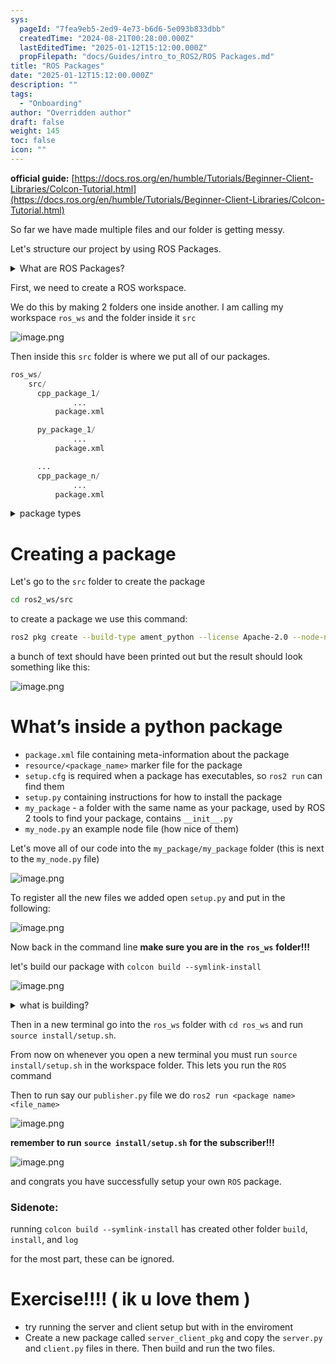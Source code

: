 ```yaml
---
sys:
  pageId: "7fea9eb5-2ed9-4e73-b6d6-5e093b833dbb"
  createdTime: "2024-08-21T00:28:00.000Z"
  lastEditedTime: "2025-01-12T15:12:00.000Z"
  propFilepath: "docs/Guides/intro_to_ROS2/ROS Packages.md"
title: "ROS Packages"
date: "2025-01-12T15:12:00.000Z"
description: ""
tags:
  - "Onboarding"
author: "Overridden author"
draft: false
weight: 145
toc: false
icon: ""
---
```


**official guide:** [https://docs.ros.org/en/humble/Tutorials/Beginner-Client-Libraries/Colcon-Tutorial.html](https://docs.ros.org/en/humble/Tutorials/Beginner-Client-Libraries/Colcon-Tutorial.html)

So far we have made multiple files and our folder is getting messy.

Let's structure our project by using ROS Packages.

<details>

<summary>What are ROS Packages?</summary>

ROS Packages are, as the name implies, packages of code that are highly sharable between ROS developers.

They consist of a folder, `package.xml` file, and source code

```python
      cpp_package_1/
		      ... imagine much code files here ..
          package.xml
```

</details>

First, we need to create a ROS workspace.

We do this by making 2 folders one inside another. I am calling my workspace `ros_ws` and the folder inside it `src`

![image.png](https://prod-files-secure.s3.us-west-2.amazonaws.com/d518164a-d88e-44d1-a4ee-3adb3bd8bce0/70706947-fd18-4537-a67b-e12946812d31/image.png?X-Amz-Algorithm=AWS4-HMAC-SHA256&X-Amz-Content-Sha256=UNSIGNED-PAYLOAD&X-Amz-Credential=ASIAZI2LB466RQAKBQ2D%2F20250315%2Fus-west-2%2Fs3%2Faws4_request&X-Amz-Date=20250315T170200Z&X-Amz-Expires=3600&X-Amz-Security-Token=IQoJb3JpZ2luX2VjEL3%2F%2F%2F%2F%2F%2F%2F%2F%2F%2FwEaCXVzLXdlc3QtMiJHMEUCIC8w0l6FpSRE3oQ4Pvza0mMzPtNyddeZVlho0hyMmtnrAiEArl2yTo4o%2BeXpurVOgySPB4zFSFMyKcB6qBz1QKUcAXcq%2FwMIFhAAGgw2Mzc0MjMxODM4MDUiDA%2BdhU8tSx3HMrDnOSrcAxXUb4HeI%2BCTrY9TdYTSI9IDhuAVIQlYUt2mZq%2FwNaKTtxIs%2FV6dPHqbekjv%2Fivh0TbdUi%2FvD7k%2B6MlaifxUnur7kj%2B8%2Br27muqn%2F6iY1vPd9H2AbnH78Cf7RznGv9qXs4I9z%2BqTctOd0QlcnN3NlD5hgiKBiyv58tjtSISHHTv5kZFYJi%2F53xK%2FmA%2BxvgqoXVpdYBwwLiawiKdeG9TAssyN24kDHf1IQc%2By7r7H5p1hldFehWx9kum42%2F%2F05BLLQ9Kud7fp1LBejvaaipdnwFMQjgoCQt6y0bUn30Y7dJd8KqeG4j4KYP36z7QWo9OXC0JjsU%2BNsS%2B6b5z%2BkaqBbCSoJKZA6dZnGK1%2BX22PT34ghIUsf%2FKla1B79Sb6ieHoU9T15CPlVthQCd1gOhq7YtMDIn4wISNPbNT3N6HUCXu0%2FPzUHp9NrM0cIEvZ%2FYXJook8Heg7bdR2F6RWjwVuZP19heeR2E624fF8tOzh0KkxCK75PaVP02YHbDNjCh76hReuLB6ztUQsWc4UQgNShvDWo25yF5XZVhDcSfGOzIKiJEbR8MPYCy0gnpC6tn6Et1jXiTmA9jTSR6lkotzl21e8TMhPV0VMg4fdB0NYqEaq7mYNX16H9RAG3jQdMI%2Fv1b4GOqUBX%2B34ELS0NWGwvcDPdCLyXn6iF88H42FwuWh6mEFqdmTlVE532Mj7BJ6Nl2ioFKU8SFtQvT5q11eKUTawUmh1CnSf3qane8rvWInl%2FBW%2BLcMJ0H%2BlALezsmAW5z24iw8pVjpeEJB11BpLwWBY%2Fb2Zw0g0TSHuMgYiFaX5ZYLCKiQxTSt7tf0ZYTVhgR23OU%2FhsYLtpG9KsFsMv5OpPuMgf26toaQy&X-Amz-Signature=a3ac90c6ff9ac261e894c76b2891a53b9388e36ce9bf2c0b4d7153cc8a23e443&X-Amz-SignedHeaders=host&x-id=GetObject)

Then inside this `src` folder is where we put all of our packages.

```python
ros_ws/
    src/
      cpp_package_1/
		      ...
          package.xml

      py_package_1/
		      ...
          package.xml

      ...
      cpp_package_n/
		      ...
          package.xml

```

<details>

<summary>package types</summary>

packages can be either `C++` or python.

the intern file structure is different for each but for this guide we will stick to creating python packages

</details>

# Creating a package

Let's go to the `src` folder to create the package

```bash
cd ros2_ws/src
```

to create a package we use this command:

```bash
ros2 pkg create --build-type ament_python --license Apache-2.0 --node-name my_node my_package
```

a bunch of text should have been printed out but the result should look something like this:

![image.png](https://prod-files-secure.s3.us-west-2.amazonaws.com/d518164a-d88e-44d1-a4ee-3adb3bd8bce0/e6cf1e3f-8512-4a3e-b131-079f800bf3e8/image.png?X-Amz-Algorithm=AWS4-HMAC-SHA256&X-Amz-Content-Sha256=UNSIGNED-PAYLOAD&X-Amz-Credential=ASIAZI2LB466RQAKBQ2D%2F20250315%2Fus-west-2%2Fs3%2Faws4_request&X-Amz-Date=20250315T170200Z&X-Amz-Expires=3600&X-Amz-Security-Token=IQoJb3JpZ2luX2VjEL3%2F%2F%2F%2F%2F%2F%2F%2F%2F%2FwEaCXVzLXdlc3QtMiJHMEUCIC8w0l6FpSRE3oQ4Pvza0mMzPtNyddeZVlho0hyMmtnrAiEArl2yTo4o%2BeXpurVOgySPB4zFSFMyKcB6qBz1QKUcAXcq%2FwMIFhAAGgw2Mzc0MjMxODM4MDUiDA%2BdhU8tSx3HMrDnOSrcAxXUb4HeI%2BCTrY9TdYTSI9IDhuAVIQlYUt2mZq%2FwNaKTtxIs%2FV6dPHqbekjv%2Fivh0TbdUi%2FvD7k%2B6MlaifxUnur7kj%2B8%2Br27muqn%2F6iY1vPd9H2AbnH78Cf7RznGv9qXs4I9z%2BqTctOd0QlcnN3NlD5hgiKBiyv58tjtSISHHTv5kZFYJi%2F53xK%2FmA%2BxvgqoXVpdYBwwLiawiKdeG9TAssyN24kDHf1IQc%2By7r7H5p1hldFehWx9kum42%2F%2F05BLLQ9Kud7fp1LBejvaaipdnwFMQjgoCQt6y0bUn30Y7dJd8KqeG4j4KYP36z7QWo9OXC0JjsU%2BNsS%2B6b5z%2BkaqBbCSoJKZA6dZnGK1%2BX22PT34ghIUsf%2FKla1B79Sb6ieHoU9T15CPlVthQCd1gOhq7YtMDIn4wISNPbNT3N6HUCXu0%2FPzUHp9NrM0cIEvZ%2FYXJook8Heg7bdR2F6RWjwVuZP19heeR2E624fF8tOzh0KkxCK75PaVP02YHbDNjCh76hReuLB6ztUQsWc4UQgNShvDWo25yF5XZVhDcSfGOzIKiJEbR8MPYCy0gnpC6tn6Et1jXiTmA9jTSR6lkotzl21e8TMhPV0VMg4fdB0NYqEaq7mYNX16H9RAG3jQdMI%2Fv1b4GOqUBX%2B34ELS0NWGwvcDPdCLyXn6iF88H42FwuWh6mEFqdmTlVE532Mj7BJ6Nl2ioFKU8SFtQvT5q11eKUTawUmh1CnSf3qane8rvWInl%2FBW%2BLcMJ0H%2BlALezsmAW5z24iw8pVjpeEJB11BpLwWBY%2Fb2Zw0g0TSHuMgYiFaX5ZYLCKiQxTSt7tf0ZYTVhgR23OU%2FhsYLtpG9KsFsMv5OpPuMgf26toaQy&X-Amz-Signature=b4b41f3a0162138256c8cdf2d0ff37e86ef7b25189b3b06c1186910fecbb3411&X-Amz-SignedHeaders=host&x-id=GetObject)

# What’s inside a python package

- `package.xml` file containing meta-information about the package
- `resource/<package_name>` marker file for the package
- `setup.cfg` is required when a package has executables, so `ros2 run` can find them
- `setup.py` containing instructions for how to install the package
- `my_package` - a folder with the same name as your package, used by ROS 2 tools to find your package, contains `__init__.py`
- `my_node.py` an example node file (how nice of them)

Let's move all of our code into the `my_package/my_package` folder (this is next to the `my_node.py` file)

![image.png](https://prod-files-secure.s3.us-west-2.amazonaws.com/d518164a-d88e-44d1-a4ee-3adb3bd8bce0/9ce58f11-0da9-4d3e-b86d-506a9685d378/image.png?X-Amz-Algorithm=AWS4-HMAC-SHA256&X-Amz-Content-Sha256=UNSIGNED-PAYLOAD&X-Amz-Credential=ASIAZI2LB466RQAKBQ2D%2F20250315%2Fus-west-2%2Fs3%2Faws4_request&X-Amz-Date=20250315T170200Z&X-Amz-Expires=3600&X-Amz-Security-Token=IQoJb3JpZ2luX2VjEL3%2F%2F%2F%2F%2F%2F%2F%2F%2F%2FwEaCXVzLXdlc3QtMiJHMEUCIC8w0l6FpSRE3oQ4Pvza0mMzPtNyddeZVlho0hyMmtnrAiEArl2yTo4o%2BeXpurVOgySPB4zFSFMyKcB6qBz1QKUcAXcq%2FwMIFhAAGgw2Mzc0MjMxODM4MDUiDA%2BdhU8tSx3HMrDnOSrcAxXUb4HeI%2BCTrY9TdYTSI9IDhuAVIQlYUt2mZq%2FwNaKTtxIs%2FV6dPHqbekjv%2Fivh0TbdUi%2FvD7k%2B6MlaifxUnur7kj%2B8%2Br27muqn%2F6iY1vPd9H2AbnH78Cf7RznGv9qXs4I9z%2BqTctOd0QlcnN3NlD5hgiKBiyv58tjtSISHHTv5kZFYJi%2F53xK%2FmA%2BxvgqoXVpdYBwwLiawiKdeG9TAssyN24kDHf1IQc%2By7r7H5p1hldFehWx9kum42%2F%2F05BLLQ9Kud7fp1LBejvaaipdnwFMQjgoCQt6y0bUn30Y7dJd8KqeG4j4KYP36z7QWo9OXC0JjsU%2BNsS%2B6b5z%2BkaqBbCSoJKZA6dZnGK1%2BX22PT34ghIUsf%2FKla1B79Sb6ieHoU9T15CPlVthQCd1gOhq7YtMDIn4wISNPbNT3N6HUCXu0%2FPzUHp9NrM0cIEvZ%2FYXJook8Heg7bdR2F6RWjwVuZP19heeR2E624fF8tOzh0KkxCK75PaVP02YHbDNjCh76hReuLB6ztUQsWc4UQgNShvDWo25yF5XZVhDcSfGOzIKiJEbR8MPYCy0gnpC6tn6Et1jXiTmA9jTSR6lkotzl21e8TMhPV0VMg4fdB0NYqEaq7mYNX16H9RAG3jQdMI%2Fv1b4GOqUBX%2B34ELS0NWGwvcDPdCLyXn6iF88H42FwuWh6mEFqdmTlVE532Mj7BJ6Nl2ioFKU8SFtQvT5q11eKUTawUmh1CnSf3qane8rvWInl%2FBW%2BLcMJ0H%2BlALezsmAW5z24iw8pVjpeEJB11BpLwWBY%2Fb2Zw0g0TSHuMgYiFaX5ZYLCKiQxTSt7tf0ZYTVhgR23OU%2FhsYLtpG9KsFsMv5OpPuMgf26toaQy&X-Amz-Signature=16dc91197e5d056623f85a0ab949c7e03ab764b83347e06525f68961169eadf8&X-Amz-SignedHeaders=host&x-id=GetObject)

To register all the new files we added open `setup.py` and put in the following:

![image.png](https://prod-files-secure.s3.us-west-2.amazonaws.com/d518164a-d88e-44d1-a4ee-3adb3bd8bce0/1cd7c262-4cae-4496-9d75-c178537d24a2/image.png?X-Amz-Algorithm=AWS4-HMAC-SHA256&X-Amz-Content-Sha256=UNSIGNED-PAYLOAD&X-Amz-Credential=ASIAZI2LB466RQAKBQ2D%2F20250315%2Fus-west-2%2Fs3%2Faws4_request&X-Amz-Date=20250315T170200Z&X-Amz-Expires=3600&X-Amz-Security-Token=IQoJb3JpZ2luX2VjEL3%2F%2F%2F%2F%2F%2F%2F%2F%2F%2FwEaCXVzLXdlc3QtMiJHMEUCIC8w0l6FpSRE3oQ4Pvza0mMzPtNyddeZVlho0hyMmtnrAiEArl2yTo4o%2BeXpurVOgySPB4zFSFMyKcB6qBz1QKUcAXcq%2FwMIFhAAGgw2Mzc0MjMxODM4MDUiDA%2BdhU8tSx3HMrDnOSrcAxXUb4HeI%2BCTrY9TdYTSI9IDhuAVIQlYUt2mZq%2FwNaKTtxIs%2FV6dPHqbekjv%2Fivh0TbdUi%2FvD7k%2B6MlaifxUnur7kj%2B8%2Br27muqn%2F6iY1vPd9H2AbnH78Cf7RznGv9qXs4I9z%2BqTctOd0QlcnN3NlD5hgiKBiyv58tjtSISHHTv5kZFYJi%2F53xK%2FmA%2BxvgqoXVpdYBwwLiawiKdeG9TAssyN24kDHf1IQc%2By7r7H5p1hldFehWx9kum42%2F%2F05BLLQ9Kud7fp1LBejvaaipdnwFMQjgoCQt6y0bUn30Y7dJd8KqeG4j4KYP36z7QWo9OXC0JjsU%2BNsS%2B6b5z%2BkaqBbCSoJKZA6dZnGK1%2BX22PT34ghIUsf%2FKla1B79Sb6ieHoU9T15CPlVthQCd1gOhq7YtMDIn4wISNPbNT3N6HUCXu0%2FPzUHp9NrM0cIEvZ%2FYXJook8Heg7bdR2F6RWjwVuZP19heeR2E624fF8tOzh0KkxCK75PaVP02YHbDNjCh76hReuLB6ztUQsWc4UQgNShvDWo25yF5XZVhDcSfGOzIKiJEbR8MPYCy0gnpC6tn6Et1jXiTmA9jTSR6lkotzl21e8TMhPV0VMg4fdB0NYqEaq7mYNX16H9RAG3jQdMI%2Fv1b4GOqUBX%2B34ELS0NWGwvcDPdCLyXn6iF88H42FwuWh6mEFqdmTlVE532Mj7BJ6Nl2ioFKU8SFtQvT5q11eKUTawUmh1CnSf3qane8rvWInl%2FBW%2BLcMJ0H%2BlALezsmAW5z24iw8pVjpeEJB11BpLwWBY%2Fb2Zw0g0TSHuMgYiFaX5ZYLCKiQxTSt7tf0ZYTVhgR23OU%2FhsYLtpG9KsFsMv5OpPuMgf26toaQy&X-Amz-Signature=93c29ec92c089e574b0d23ef5202e87154cdcf6581c7a7c56a4b11d3317f71d5&X-Amz-SignedHeaders=host&x-id=GetObject)

Now back in the command line **make sure you are in the** **`ros_ws`** **folder!!!**

let's build our package with `colcon build --symlink-install`

![image.png](https://prod-files-secure.s3.us-west-2.amazonaws.com/d518164a-d88e-44d1-a4ee-3adb3bd8bce0/2f2a0d27-b173-48fd-b189-5f5c0ce65619/image.png?X-Amz-Algorithm=AWS4-HMAC-SHA256&X-Amz-Content-Sha256=UNSIGNED-PAYLOAD&X-Amz-Credential=ASIAZI2LB466RQAKBQ2D%2F20250315%2Fus-west-2%2Fs3%2Faws4_request&X-Amz-Date=20250315T170200Z&X-Amz-Expires=3600&X-Amz-Security-Token=IQoJb3JpZ2luX2VjEL3%2F%2F%2F%2F%2F%2F%2F%2F%2F%2FwEaCXVzLXdlc3QtMiJHMEUCIC8w0l6FpSRE3oQ4Pvza0mMzPtNyddeZVlho0hyMmtnrAiEArl2yTo4o%2BeXpurVOgySPB4zFSFMyKcB6qBz1QKUcAXcq%2FwMIFhAAGgw2Mzc0MjMxODM4MDUiDA%2BdhU8tSx3HMrDnOSrcAxXUb4HeI%2BCTrY9TdYTSI9IDhuAVIQlYUt2mZq%2FwNaKTtxIs%2FV6dPHqbekjv%2Fivh0TbdUi%2FvD7k%2B6MlaifxUnur7kj%2B8%2Br27muqn%2F6iY1vPd9H2AbnH78Cf7RznGv9qXs4I9z%2BqTctOd0QlcnN3NlD5hgiKBiyv58tjtSISHHTv5kZFYJi%2F53xK%2FmA%2BxvgqoXVpdYBwwLiawiKdeG9TAssyN24kDHf1IQc%2By7r7H5p1hldFehWx9kum42%2F%2F05BLLQ9Kud7fp1LBejvaaipdnwFMQjgoCQt6y0bUn30Y7dJd8KqeG4j4KYP36z7QWo9OXC0JjsU%2BNsS%2B6b5z%2BkaqBbCSoJKZA6dZnGK1%2BX22PT34ghIUsf%2FKla1B79Sb6ieHoU9T15CPlVthQCd1gOhq7YtMDIn4wISNPbNT3N6HUCXu0%2FPzUHp9NrM0cIEvZ%2FYXJook8Heg7bdR2F6RWjwVuZP19heeR2E624fF8tOzh0KkxCK75PaVP02YHbDNjCh76hReuLB6ztUQsWc4UQgNShvDWo25yF5XZVhDcSfGOzIKiJEbR8MPYCy0gnpC6tn6Et1jXiTmA9jTSR6lkotzl21e8TMhPV0VMg4fdB0NYqEaq7mYNX16H9RAG3jQdMI%2Fv1b4GOqUBX%2B34ELS0NWGwvcDPdCLyXn6iF88H42FwuWh6mEFqdmTlVE532Mj7BJ6Nl2ioFKU8SFtQvT5q11eKUTawUmh1CnSf3qane8rvWInl%2FBW%2BLcMJ0H%2BlALezsmAW5z24iw8pVjpeEJB11BpLwWBY%2Fb2Zw0g0TSHuMgYiFaX5ZYLCKiQxTSt7tf0ZYTVhgR23OU%2FhsYLtpG9KsFsMv5OpPuMgf26toaQy&X-Amz-Signature=e3f60bc8d8a1d3994536acc81374dd7a8ec38a7d9ce33a2de4908ae7dc89f64c&X-Amz-SignedHeaders=host&x-id=GetObject)

<details>

<summary>what is building?</summary>

if you are a CS major at Rose-Hulman you will learn the answer to this in CSSE132

but TLDR; is it combines all the code files into one program that can be run easily 

</details>

Then in a new terminal go into the `ros_ws` folder with `cd ros_ws` and run `source install/setup.sh`. 

From now on whenever you open a new terminal you must run `source install/setup.sh` in the workspace folder. This lets you run the `ROS` command

Then to run say our `publisher.py` file we do `ros2 run <package name> <file_name>`

![image.png](https://prod-files-secure.s3.us-west-2.amazonaws.com/d518164a-d88e-44d1-a4ee-3adb3bd8bce0/4f4b1219-3a44-4632-aa0a-ce3471699f59/image.png?X-Amz-Algorithm=AWS4-HMAC-SHA256&X-Amz-Content-Sha256=UNSIGNED-PAYLOAD&X-Amz-Credential=ASIAZI2LB466RQAKBQ2D%2F20250315%2Fus-west-2%2Fs3%2Faws4_request&X-Amz-Date=20250315T170200Z&X-Amz-Expires=3600&X-Amz-Security-Token=IQoJb3JpZ2luX2VjEL3%2F%2F%2F%2F%2F%2F%2F%2F%2F%2FwEaCXVzLXdlc3QtMiJHMEUCIC8w0l6FpSRE3oQ4Pvza0mMzPtNyddeZVlho0hyMmtnrAiEArl2yTo4o%2BeXpurVOgySPB4zFSFMyKcB6qBz1QKUcAXcq%2FwMIFhAAGgw2Mzc0MjMxODM4MDUiDA%2BdhU8tSx3HMrDnOSrcAxXUb4HeI%2BCTrY9TdYTSI9IDhuAVIQlYUt2mZq%2FwNaKTtxIs%2FV6dPHqbekjv%2Fivh0TbdUi%2FvD7k%2B6MlaifxUnur7kj%2B8%2Br27muqn%2F6iY1vPd9H2AbnH78Cf7RznGv9qXs4I9z%2BqTctOd0QlcnN3NlD5hgiKBiyv58tjtSISHHTv5kZFYJi%2F53xK%2FmA%2BxvgqoXVpdYBwwLiawiKdeG9TAssyN24kDHf1IQc%2By7r7H5p1hldFehWx9kum42%2F%2F05BLLQ9Kud7fp1LBejvaaipdnwFMQjgoCQt6y0bUn30Y7dJd8KqeG4j4KYP36z7QWo9OXC0JjsU%2BNsS%2B6b5z%2BkaqBbCSoJKZA6dZnGK1%2BX22PT34ghIUsf%2FKla1B79Sb6ieHoU9T15CPlVthQCd1gOhq7YtMDIn4wISNPbNT3N6HUCXu0%2FPzUHp9NrM0cIEvZ%2FYXJook8Heg7bdR2F6RWjwVuZP19heeR2E624fF8tOzh0KkxCK75PaVP02YHbDNjCh76hReuLB6ztUQsWc4UQgNShvDWo25yF5XZVhDcSfGOzIKiJEbR8MPYCy0gnpC6tn6Et1jXiTmA9jTSR6lkotzl21e8TMhPV0VMg4fdB0NYqEaq7mYNX16H9RAG3jQdMI%2Fv1b4GOqUBX%2B34ELS0NWGwvcDPdCLyXn6iF88H42FwuWh6mEFqdmTlVE532Mj7BJ6Nl2ioFKU8SFtQvT5q11eKUTawUmh1CnSf3qane8rvWInl%2FBW%2BLcMJ0H%2BlALezsmAW5z24iw8pVjpeEJB11BpLwWBY%2Fb2Zw0g0TSHuMgYiFaX5ZYLCKiQxTSt7tf0ZYTVhgR23OU%2FhsYLtpG9KsFsMv5OpPuMgf26toaQy&X-Amz-Signature=b624698092c4e271188a46c96c3f08bc9e09a6fe926ee3b9ec2cdf5e74bdc557&X-Amz-SignedHeaders=host&x-id=GetObject)

**remember to run** **`source install/setup.sh`** **for the subscriber!!!**

![image.png](https://prod-files-secure.s3.us-west-2.amazonaws.com/d518164a-d88e-44d1-a4ee-3adb3bd8bce0/02121119-dad4-49ec-8356-c956108b4243/image.png?X-Amz-Algorithm=AWS4-HMAC-SHA256&X-Amz-Content-Sha256=UNSIGNED-PAYLOAD&X-Amz-Credential=ASIAZI2LB466RQAKBQ2D%2F20250315%2Fus-west-2%2Fs3%2Faws4_request&X-Amz-Date=20250315T170200Z&X-Amz-Expires=3600&X-Amz-Security-Token=IQoJb3JpZ2luX2VjEL3%2F%2F%2F%2F%2F%2F%2F%2F%2F%2FwEaCXVzLXdlc3QtMiJHMEUCIC8w0l6FpSRE3oQ4Pvza0mMzPtNyddeZVlho0hyMmtnrAiEArl2yTo4o%2BeXpurVOgySPB4zFSFMyKcB6qBz1QKUcAXcq%2FwMIFhAAGgw2Mzc0MjMxODM4MDUiDA%2BdhU8tSx3HMrDnOSrcAxXUb4HeI%2BCTrY9TdYTSI9IDhuAVIQlYUt2mZq%2FwNaKTtxIs%2FV6dPHqbekjv%2Fivh0TbdUi%2FvD7k%2B6MlaifxUnur7kj%2B8%2Br27muqn%2F6iY1vPd9H2AbnH78Cf7RznGv9qXs4I9z%2BqTctOd0QlcnN3NlD5hgiKBiyv58tjtSISHHTv5kZFYJi%2F53xK%2FmA%2BxvgqoXVpdYBwwLiawiKdeG9TAssyN24kDHf1IQc%2By7r7H5p1hldFehWx9kum42%2F%2F05BLLQ9Kud7fp1LBejvaaipdnwFMQjgoCQt6y0bUn30Y7dJd8KqeG4j4KYP36z7QWo9OXC0JjsU%2BNsS%2B6b5z%2BkaqBbCSoJKZA6dZnGK1%2BX22PT34ghIUsf%2FKla1B79Sb6ieHoU9T15CPlVthQCd1gOhq7YtMDIn4wISNPbNT3N6HUCXu0%2FPzUHp9NrM0cIEvZ%2FYXJook8Heg7bdR2F6RWjwVuZP19heeR2E624fF8tOzh0KkxCK75PaVP02YHbDNjCh76hReuLB6ztUQsWc4UQgNShvDWo25yF5XZVhDcSfGOzIKiJEbR8MPYCy0gnpC6tn6Et1jXiTmA9jTSR6lkotzl21e8TMhPV0VMg4fdB0NYqEaq7mYNX16H9RAG3jQdMI%2Fv1b4GOqUBX%2B34ELS0NWGwvcDPdCLyXn6iF88H42FwuWh6mEFqdmTlVE532Mj7BJ6Nl2ioFKU8SFtQvT5q11eKUTawUmh1CnSf3qane8rvWInl%2FBW%2BLcMJ0H%2BlALezsmAW5z24iw8pVjpeEJB11BpLwWBY%2Fb2Zw0g0TSHuMgYiFaX5ZYLCKiQxTSt7tf0ZYTVhgR23OU%2FhsYLtpG9KsFsMv5OpPuMgf26toaQy&X-Amz-Signature=4a6898093f0bd32b2480b712f47e9f59ee334a665fb547c2a0817a62ed7472c2&X-Amz-SignedHeaders=host&x-id=GetObject)

and congrats you have successfully setup your own `ROS` package.

### Sidenote:

running `colcon build --symlink-install` has created other folder `build`, `install`, and `log`

for the most part, these can be ignored.

# Exercise!!!! ( ik u love them )

- try running the server and client setup but with in the enviroment
- Create a new package called `server_client_pkg` and copy the `server.py` and `client.py` files in there. Then build and run the two files.
